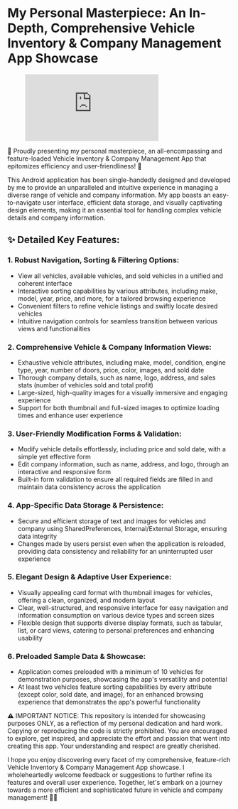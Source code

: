 # My Personal Masterpiece: An In-Depth, Comprehensive Vehicle Inventory & Company Management App Showcase


<!-- blank line -->
<figure class="video_container">
  <iframe src="https://streamable.com/ixyu5u" frameborder="0" allowfullscreen="true"> </iframe>
</figure>
<!-- blank line -->


🌟 Proudly presenting my personal masterpiece, an all-encompassing and feature-loaded Vehicle Inventory & Company Management App that epitomizes efficiency and user-friendliness! 🌟

This Android application has been single-handedly designed and developed by me to provide an unparalleled and intuitive experience in managing a diverse range of vehicle and company information. My app boasts an easy-to-navigate user interface, efficient data storage, and visually captivating design elements, making it an essential tool for handling complex vehicle details and company information.

## ✨ Detailed Key Features:

### 1. Robust Navigation, Sorting & Filtering Options:
   - View all vehicles, available vehicles, and sold vehicles in a unified and coherent interface
   - Interactive sorting capabilities by various attributes, including make, model, year, price, and more, for a tailored browsing experience
   - Convenient filters to refine vehicle listings and swiftly locate desired vehicles
   - Intuitive navigation controls for seamless transition between various views and functionalities

### 2. Comprehensive Vehicle & Company Information Views:
   - Exhaustive vehicle attributes, including make, model, condition, engine type, year, number of doors, price, color, images, and sold date
   - Thorough company details, such as name, logo, address, and sales stats (number of vehicles sold and total profit)
   - Large-sized, high-quality images for a visually immersive and engaging experience
   - Support for both thumbnail and full-sized images to optimize loading times and enhance user experience

### 3. User-Friendly Modification Forms & Validation:
   - Modify vehicle details effortlessly, including price and sold date, with a simple yet effective form
   - Edit company information, such as name, address, and logo, through an interactive and responsive form
   - Built-in form validation to ensure all required fields are filled in and maintain data consistency across the application

### 4. App-Specific Data Storage & Persistence:
   - Secure and efficient storage of text and images for vehicles and company using SharedPreferences, Internal/External Storage, ensuring data integrity
   - Changes made by users persist even when the application is reloaded, providing data consistency and reliability for an uninterrupted user experience

### 5. Elegant Design & Adaptive User Experience:
   - Visually appealing card format with thumbnail images for vehicles, offering a clean, organized, and modern layout
   - Clear, well-structured, and responsive interface for easy navigation and information consumption on various device types and screen sizes
   - Flexible design that supports diverse display formats, such as tabular, list, or card views, catering to personal preferences and enhancing usability

### 6. Preloaded Sample Data & Showcase:
   - Application comes preloaded with a minimum of 10 vehicles for demonstration purposes, showcasing the app's versatility and potential
   - At least two vehicles feature sorting capabilities by every attribute (except color, sold date, and image), for an enhanced browsing experience that demonstrates the app's powerful functionality

⚠️ IMPORTANT NOTICE: This repository is intended for showcasing purposes ONLY, as a reflection of my personal dedication and hard work. Copying or reproducing the code is strictly prohibited. You are encouraged to explore, get inspired, and appreciate the effort and passion that went into creating this app. Your understanding and respect are greatly cherished.

I hope you enjoy discovering every facet of my comprehensive, feature-rich Vehicle Inventory & Company Management App showcase. I wholeheartedly welcome feedback or suggestions to further refine its features and overall user experience. Together, let's embark on a journey towards a more efficient and sophisticated future in vehicle and company management! 🚗🎇
